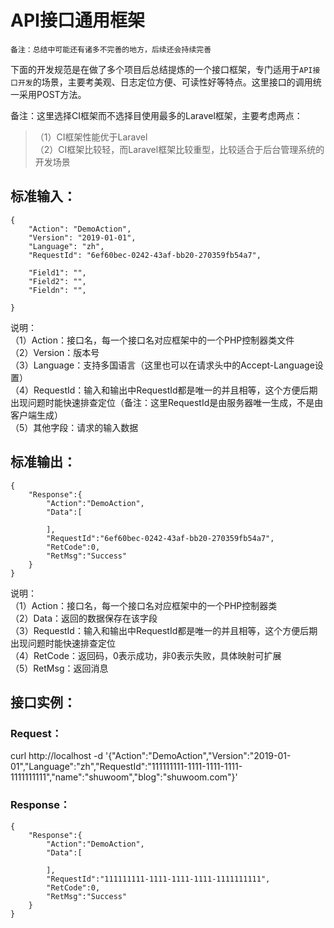 # API接口通用框架

`备注：总结中可能还有诸多不完善的地方，后续还会持续完善`

下面的开发规范是在做了多个项目后总结提炼的一个接口框架，专门适用于`API接口开发`的场景，主要考美观、日志定位方便、可读性好等特点。这里接口的调用统一采用POST方法。  

备注：这里选择CI框架而不选择目使用最多的Laravel框架，主要考虑两点：
> （1）CI框架性能优于Laravel  
> （2）CI框架比较轻，而Laravel框架比较重型，比较适合于后台管理系统的开发场景  

## 标准输入：
```
{
	"Action": "DemoAction",
	"Version": "2019-01-01",
	"Language": "zh",
	"RequestId": "6ef60bec-0242-43af-bb20-270359fb54a7",

	"Field1": "",
	"Field2": "",
	"Fieldn": "",

}
```
说明：  
（1）Action：接口名，每一个接口名对应框架中的一个PHP控制器类文件  
（2）Version：版本号  
（3）Language：支持多国语言（这里也可以在请求头中的Accept-Language设置）  
（4）RequestId：输入和输出中RequestId都是唯一的并且相等，这个方便后期出现问题时能快速排查定位（备注：这里RequestId是由服务器唯一生成，不是由客户端生成）  
（5）其他字段：请求的输入数据  


## 标准输出：
```
{
    "Response":{
        "Action":"DemoAction",
        "Data":[

        ],
        "RequestId":"6ef60bec-0242-43af-bb20-270359fb54a7",
        "RetCode":0,
        "RetMsg":"Success"
    }
}
```
说明：  
（1）Action：接口名，每一个接口名对应框架中的一个PHP控制器类  
（2）Data：返回的数据保存在该字段  
（3）RequestId：输入和输出中RequestId都是唯一的并且相等，这个方便后期出现问题时能快速排查定位  
（4）RetCode：返回码，0表示成功，非0表示失败，具体映射可扩展  
（5）RetMsg：返回消息  


## 接口实例：
### Request：
curl http://localhost -d '{"Action":"DemoAction","Version":"2019-01-01","Language":"zh","RequestId":"111111111-1111-1111-1111-1111111111","name":"shuwoom","blog":"shuwoom.com"}'

### Response：
```
{
    "Response":{
        "Action":"DemoAction",
        "Data":[

        ],
        "RequestId":"111111111-1111-1111-1111-1111111111",
        "RetCode":0,
        "RetMsg":"Success"
    }
}
```
